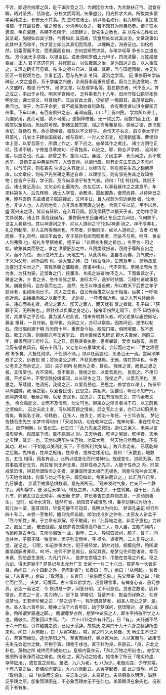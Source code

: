 <!-- { "loadSidebar": true } -->
不言，鄙迎合揣摩之风，耻干谒奔竞之习，为朝廷存大体，为言路扶正气。退食有暇，晤对圣贤，
恬如也。分校文武两闱，矢秉虚公，用光抡才大典，所拔类多宿学英伟之士，长安无不共羡。先
生时进诸士，训以砥名砺行，躬为模楷，复加意培植，于其最贫者，留之邸舍，分清俸以食之，
若不知其为师弟然者。诸子饮水思源，争自濯磨，各期不负所学，以图建立，皆先生之教也。夫
以先生心性如此其坚凝，胸襟如此其宁静，气骨如此
其孤峻，饮食居处如此其淡泊，文章政事如此其中正而和平，怜才爱士如此其真切而笃厚，
以理断之，洵寿征也。如松栢然，历霜雪而不变，受雨露而自如，亦何尝矫然求异，与琪华瑶草
争长久之道也哉。
方今圣天手敛福，以锡臣民。说者谓明岁值上元甲子，四海清晏，万姓咸登春台，正人
君子济济在列，共修职业，以佐雍熙之治，是为国运之昌，以人事应之，又理之确实可见者。先
生之德业日进，其福、其寿，当与国运同新，亦无俟区区一言祝颂为也。余虽老迈，愿与先生谈
关闽、濂洛之学焉。
记
重修蔚州学庙碑记
人文之盛衰，系于学庙之兴废，余观蔚事而重有感也。蔚为三晋边徼地，方人文盛时，若德
行气节，
经济文章，以及理学名儒，载在郡志者，代不乏人。育之成之，率出于乡校。明末学宫倾圮，
乏科第者凡十八年。旧州守陈公鹏举拓修明伦堂，课士较文，科目始开。其后官此土者，仅朔望
一瞻趋耳，虽茂草盘阶，弗问也。嗟乎，为天子命吏，曾不闻操激劝者何政哉。
会有曹侯者以淇令擢知吾州事，下车以来，有百废俱兴之志，甫谒庙庭，口：「士首四民，
学宫所以养士，为圃家用，此而可缓，孰不可缓。」遂捐俸修葺，无一烦民力，阅数门而上讫，自
殿庑以至扃垣。悉灿然可观。郡诸生魏宗周、阎之秀等董是役，感侯之德，走书属余记，将勒石
焉。余亦德侯者，曷敢以不文辞乎。
余惟天子右文，前岁幸太学行释菜礼，几省士子肄业国雍者，咸与观听，一时人文丕变，
纪清朝盛事。曹侯仰体上意，以爱吾蔚士，所谓上作之，斯下应之。兹举其作之者比。
诸士方明伦正经，弦诵不辍，宁惟是寻章摘句．纡青拖紫，以应之」耶．抑志尹学颜，
流鸿树骏，以应之也。孔孟、颜曾之书，童而习之。濂洛、关闽主学．长而闻之，余不敢悉举，
吾蔚先辈中典型尚在，人皆吾师。以德行应，则有史先生东昌之孝无间言，以气节应，则有龚先
生谅之从容就义；以经济应，则有郝先生杰之鞠躬尽瘁，以文章应，则有尹先生耕之著述自命；
以理学应，则有邹先生森之致知格物；是皆产于蔚，学于蔚，至今尚凛凛乎有生气者。诗曰：「伐
柯伐柯。其则不远。诸士身近高山，又何必仰止遍海内，先名后实，以辜我侯作之之美意乎。年
来科第多人，后先辉映．诸士入学宫，承教泽。霞超罢蒸，奋然而异，以待异日之用，卽与吾蔚
先辈诸君子联踪接武，又何多让。且人视蔚为穷边绝徼
者，论地也，非论人也。人杰则地灵，亦非风水家荒唐之说也。合观壬午以前，甲申以后．盛
衰兴废之理，皆实有征验，在入耳目间。卽我侯藉手以报天子者，尤勿作寻常文具观矣。诸士其
善应我侯哉。
重修蔚州东岳庙碑记
东岳之为祠也，义何防乎，世主人弗察也。其以神道祠之乎，抑以人道祠之乎?如以神道
祠之，神不享非礼，礼之所制举，非入主所得而祠也，不然者，非僭则渎。如以人道祠之，古者
扫地而祭，于礼尽然，祖宗不血食，孝子慈孙有闻而恫焉者，而岳不与焉。呜呼，世主人何弗察
也。按礼冬至祭始祖，程子曰：「此厥初生民之祖也。」冬至为一阳之始，故象其类而祭之，求之
洪蒙胚胎之中。凡困类致报者，窃附于尊所自出之义，而不为过。
泰山位峙东土，天地生气，从此舆焉。盖自冬而春，负气成形，于义为父母，祠所由昉
也、读大雅之诗，曰「维岳降神，生甫及申」。
蔚地故属边塞岂无名世之产，寄我圣朝之藩翰者。卽甫中伟业，代不常有。至间出而为
忠为孝，为狂为狷，近邹鲁之门、接濂洛、关闽之派者!亦不乏人。下而氲读之子，耕鉴之俦，介
胄之夫，坐作贸易之辇，身际太平，遇岁时伏腊、习蜡社诸故事稔矣。巍巍岳祠，岂办香而忘之。
虽然．先王以神道设教，所以教天下后世之孝子慈孙者，讵如斯而已乎。
夫人之生也，由父母而推之以至于始祖，远矣；一呼吸而近焉。由始祖而推之以至于天，
尤远矣，
一呼吸而近焉。世之人有亏体而辱亲，违心而害礼者，祖父之罪人，卽天之罪人，而天犹有
享之者哉。孔子曰：「获罪于天，无所祷也。」顾往往以负罪之身之心，操楮币纷然走祠下，余不
知岱宗有灵，其果享之乎否也。曩为里人进此说，惜未有明其义者。时父老某以庙貌倾圮，募金
重茸，一旦作新。是举也，为祠之义，亦可以察矣。因其间记，遂书以勒石。孜旧碣创建于明
万历四十年，重修至今始，殿庑门楹，俱罔增置，故不悉载。厥工兴落，则康熙元年壬寅岁云。
蔚州曹侯去思碑记
郡大夫曹侯，刺蔚三年，擢粤西浔江府悴去。去之日，蔚民贤者执爵，愚者攀辕，爱侯
如慈母，盖侯治蔚有循良风云。既去十阅月，父老忽以去思碑文请，余起而应之曰：「世之颂德政
者多矣，大抵任则颂，不任则不颂。」颂以任而胁也，思者百无一焉。尝闻颂羊叔子之文，远者悦
观；赞狄梁公之碑，不获见者憾焉。无他，情在其中也。今者父老言之而余记之，（四）夫亦何所
胁而为之者，甚矣。
我侯之贤，而民之思之者，其情至也。衣不深练，食不重豆，我侯之俭，以爱吾民也，
民思之。不用勾摄，不扰车牛，不受饮酰投缳诳词，以长轻生之习，我侯之严，以爱吾民也，民
思之。革赎锾，绝请托，我侯之正，以爱吾民也，民思之。修学宫以课士，饬保甲以缉盗贼，我
侯之勤，以爱吾民也，民思之。禁私派，惩健讼，听讼不加严刑，而两造俱服，我侯之明，以爱
吾民也，民思之。夫民有情而无文，其丐余者文也。
余文曷能文，文而不及情焉，勿文可也。聊采众之所言者书于石，以志蔚民之情如此。
前之去此土者，可以知蔚民之情矣。后之官此土者，亦可以知蔚民主情矣。曹侯名士琦，号韩伯，
辽东人，由贡士，顺治十年任，十三年去位。
梦记告魏石生先生
余梦中得句曰：「天地何功，功在乾坤之后，鬼神何事，事在性命之先。」应作何解，以
告石生。石生曰：「此乃先圣之微指，造化之奥义，未易以言语形容也。然既蒙下询，敢不臆测以
对。夫天地者，乾坤之郛廓，乾坤者，天地之实理，其实一也。天地以阴阳生生万物．功莫大焉。
然天地自然而成化，不有其功，易曰：『干始能以美利利天下，不言所利大矣哉。』故凡言功者，
已落乾坤之后矣。鬼神者，性命之枢纽，性命者，鬼神之体用也。易曰：『天数五，地数五，五位
相得，而各有合。』此所以成变化而行鬼神也。既成变化，岂能无事。然其事虽推衍无穷，而其理
则无声无臭，岂非性命之先乎。人能于性命之
内，时常戒慎恐惧，得其所谓性命之先者，是濂溪所谓太极而无极也，则能与鬼神合其用，
与天地合其体，何事与功之不化乎。鄙见如此，希更进而详之。」此汇月八日梦、九日解也。
余读至戒慎恐惧数语，意先贤所云，「观未发时气象，亡夫只一个静字」。离却静字，便
涉后天学问。微危之界，人禽之关，于兹判矣。越十日，为燕九节，同诸友过白云观中，余因而
乞梦，梦长春告曰念静则恶息，一念动则善生」。觉时，如冷水浇背，猛然可省，始知君子戒慎恐
惧，兼乎动静以为功也．
若兀坐一室，塞耳闭目，毕竟可静不可动耳，高明以为何如。
梦谒孔庙记
枢行年四十有二，未尝一至鲁邦，瞻仰允师庙貌。顺治戊戌岁之仲冬，太原友人讲孟子
「尽今知性」章，于立命有异解，枢不敢闻，曰「此异端之说，非孟子意也」力辨之，直至二鼓，
散去就寝。是夜梦青衣儒绦高巾者二人，导入庙，立殿门阈内，令跪拜兼古今仪。先师命赐饭一
盂，谢毕，二人．导谒四贤祠，颜子、曾子，同龛并坐，子思子降一独龛坐，孟子别宠侧坐，呼
枢名．语者再。二人复导之出。觉、遂记之。
归里，如前梦置木主，祀于授经堂，朝夕对越，规模宛然，殆所谓羹墙寤寐者非耶。呜
呼，先师不梦见周公，自叹其衰。枢梦见先师暨诸贤，幸而未衰，究恐虚生浪死，为孔门罪人，
是梦在宫墙之中，巾酿在宫墙之外也。枢之为记，得无梦寐乎?
梦易记与王允升广文
壬寅十一月二十六日，夜梦与一长者讲易。余问曰：六十四卦之外，仍有卦否?」长者曰：
有。」余曰；「从何起。」长者曰：「从寅字。」余曰：「取河象。」长者日：「执象而忘象。」先父亟来
语之曰：「欲仁而仁至。」
夫梦，幻境耳。古人常以验学力，况言理言事，有裨身心者．虽幻亦真，必达一而记之．今
夜讲易一梦，问答分明，尤不可忘也。良者之数语，固非常谈。先君之一言，实为特训。足下易
学精切，苜蓿齐中．默会而详解之，勿讶说梦也。王君步阶解之曰：「梦之说不一。有所谓真梦者，
如圣人周公之梦，是」也。圣人生六百年后，精神上注于六百年前，始于梦寐问，恍惚晤对，是
卽心成象，殆所谓梦寐通之耶。」
晚谓尊梦亦然，想梦中论易之人，即生平持敬所学之人也。佩敬久，而象因以生焉。门、
六十川卦之外有卦否」，日「有」。夫卦诚不尽于六十四也，引件触类之说，已见于系辞。故焦氏
之易四千九十六卦之繇辞所由来也。问曰「从何起」，曰「从寅字起」。噫，寅之时义大矣哉。天
地生生不已之心，至寅而始动，造化阴阳之气，至寅而始舒，昼以寅为始，人以寅而与。故康节
先生元会运世之数，开物于寅，闭物于戌也。寅于卦为艮，系辞云，「艮，东北之卦也，蔑物之所
成终而所成始也」。皇极内篇亦云，「东北万物之所出也」，亦卽太极图所谓继诤而动之候也。统观
之，寅乃动之始也，始悟朱了所云「稽实待虚、存体应用」，或在宣之前也。筮法，九六为老，七
八为少。老极而变，少守其常。十有八变之后，奇偶动而变生，九六兴而卦立，从寅字起者，或
此之谓欤。问曰「取何象」，曰「执象而忘象」。夫忘象之说，未易易也。夫易假象以明理，诚静
反乎理之原。卽象而理固在，不必象而理亦无不在仕也。盖着眼须在象先也，况形而下者有象，
